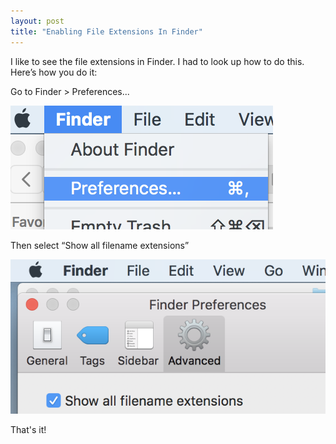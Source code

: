 ```yaml
---
layout: post
title: "Enabling File Extensions In Finder"
---
```

I like to see the file extensions in Finder. I had to look up how to do this. Here’s how you do it:

Go to Finder > Preferences...

![](/assets/img/finder-preferences.png)

Then select “Show all filename extensions”

![](/assets/img/finder-preferences-show-filename-extensions.png)

That's it!
